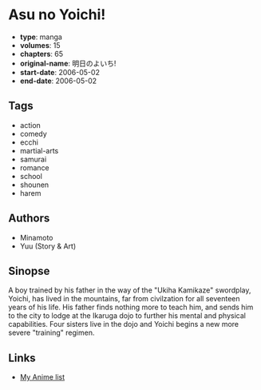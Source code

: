 # Asu no Yoichi!

-   **type**: manga
-   **volumes**: 15
-   **chapters**: 65
-   **original-name**: 明日のよいち!
-   **start-date**: 2006-05-02
-   **end-date**: 2006-05-02

## Tags

-   action
-   comedy
-   ecchi
-   martial-arts
-   samurai
-   romance
-   school
-   shounen
-   harem

## Authors

-   Minamoto
-   Yuu (Story & Art)

## Sinopse

A boy trained by his father in the way of the "Ukiha Kamikaze" swordplay, Yoichi, has lived in the mountains, far from civilzation for all seventeen years of his life. His father finds nothing more to teach him, and sends him to the city to lodge at the Ikaruga dojo to further his mental and physical capabilities. Four sisters live in the dojo and Yoichi begins a new more severe "training" regimen.

## Links

-   [My Anime list](https://myanimelist.net/manga/3214/Asu_no_Yoichi)

